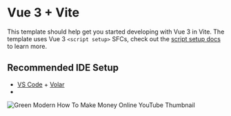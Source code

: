 # Vue 3 + Vite

This template should help get you started developing with Vue 3 in Vite. The template uses Vue 3 `<script setup>` SFCs, check out the [script setup docs](https://v3.vuejs.org/api/sfc-script-setup.html#sfc-script-setup) to learn more.

## Recommended IDE Setup

- [VS Code](https://code.visualstudio.com/) + [Volar](https://marketplace.visualstudio.com/items?itemName=Vue.volar)
- 
![Green Modern How To Make Money Online YouTube Thumbnail](https://github.com/razorcx/vue3-vite-blog-template/assets/33914951/3c768731-cdb2-4730-a422-8130a38c06a9)
